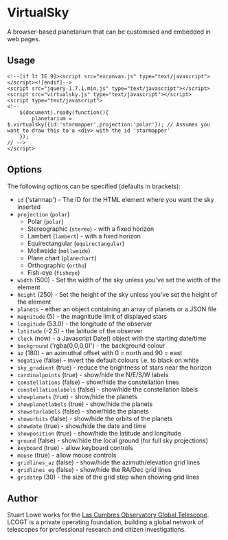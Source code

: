 VirtualSky
==========

A browser-based planetarium that can be customised and embedded in web pages.

Usage
-----

    <!--[if lt IE 9]><script src="excanvas.js" type="text/javascript"></script><![endif]-->
    <script src="jquery-1.7.1.min.js" type="text/javascript"></script>
    <script src="virtualsky.js" type="text/javascript"></script>
    <script type="text/javascript">
    <!--
        $(document).ready(function(){
            planetarium = $.virtualsky({id:'starmapper',projection:'polar'}); // Assumes you want to draw this to a <div> with the id 'starmapper'
        });
    // -->
    </script>


Options
--------
The following options can be specified (defaults in brackets):
  * `id` ('starmap') - The ID for the HTML element where you want the sky inserted
  * `projection` (`polar`)
    * Polar (`polar`)
    * Stereographic (`stereo`) - with a fixed horizon
    * Lambert (`lambert`) - with a fixed horizon
    * Equirectangular (`equirectangular`)
    * Mollweide (`mollweide`)
    * Plane chart (`planechart`)
    * Orthographic (`ortho`)
    * Fish-eye (`fisheye`)
  * `width` (500) - Set the width of the sky unless you've set the width of the element
  * `height` (250) - Set the height of the sky unless you've set the height of the element
  * `planets` - either an object containing an array of planets or a JSON file
  * `magnitude` (5) - the magnitude limit of displayed stars
  * `longitude` (53.0) - the longitude of the observer
  * `latitude` (-2.5) - the latitude of the observer
  * `clock` (now) - a Javascript Date() object with the starting date/time
  * `background` ('rgba(0,0,0,0)') - the background colour
  * `az` (180) - an azimuthal offset with 0 = north and 90 = east
  * `negative` (false) - invert the default colours i.e. to black on white
  * `sky_gradient` (true) - reduce the brightness of stars near the horizon
  * `cardinalpoints` (true) - show/hide the N/E/S/W labels
  * `constellations` (false) - show/hide the constellation lines
  * `constellationlabels` (false) - show/hide the constellation labels
  * `showplanets` (true) - show/hide the planets
  * `showplanetlabels` (true) - show/hide the planets
  * `showstarlabels` (false) - show/hide the planets
  * `showorbits` (false) - show/hide the orbits of the planets
  * `showdate` (true) - show/hide the date and time
  * `showposition` (true) - show/hide the latitude and longitude
  * `ground` (false) - show/hide the local ground (for full sky projections)
  * `keyboard` (true) - allow keyboard controls
  * `mouse` (true) - allow mouse controls
  * `gridlines_az` (false) - show/hide the azimuth/elevation grid lines
  * `gridlines_eq` (false) - show/hide the RA/Dec grid lines
  * `gridstep` (30) - the size of the grid step when showing grid lines</li>


Author
------
Stuart Lowe works for the [Las Cumbres Observatory Global Telescope](http://lcogt.net/). LCOGT is a private operating foundation, building a global network of telescopes for professional research and citizen investigations.
